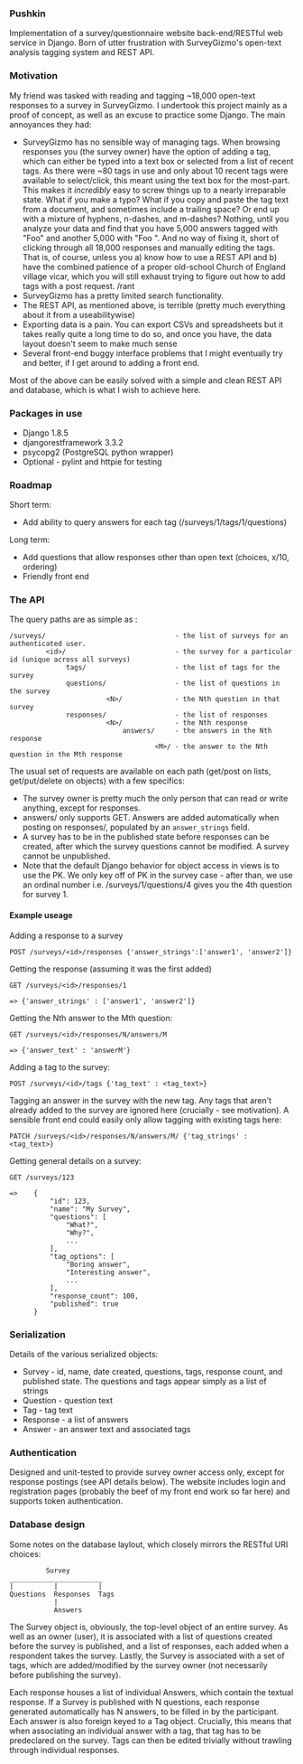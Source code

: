 ### Pushkin ###

Implementation of a survey/questionnaire website back-end/RESTful web service in Django. Born of utter frustration with SurveyGizmo's open-text analysis tagging system and REST API.

### Motivation ###

My friend was tasked with reading and tagging ~18,000 open-text responses to a survey in SurveyGizmo. I undertook this project mainly as a proof of concept, as well as an excuse to practice some Django. The main annoyances they had:

 * SurveyGizmo has no sensible way of managing tags. When browsing responses you (the survey owner) have the option of adding a tag, which can either be typed into a text box or selected from a list of recent tags. As there were ~80 tags in use and only about 10 recent tags were available to select/click, this meant using the text box for the most-part. This makes it *incredibly* easy to screw things up to a nearly irreparable state. What if you make a typo? What if you copy and paste the tag text from a document, and sometimes include a trailing space? Or end up with a mixture of hyphens, n-dashes, and m-dashes? Nothing, until you analyze your data and find that you have 5,000 answers tagged with "Foo" and another 5,000 with "Foo ". And no way of fixing it, short of clicking through all 18,000 responses and manually editing the tags. That is, of course, unless you a) know how to use a REST API and b) have the combined patience of a proper old-school Church of England village vicar, which you will still exhaust trying to figure out how to add tags with a post request. /rant
 * SurveyGizmo has a pretty limited search functionality.
 * The REST API, as mentioned above, is terrible (pretty much everything about it from a useabilitywise)
 * Exporting data is a pain. You can export CSVs and spreadsheets but it takes really quite a long time to do so, and once you have, the data layout doesn't seem to make much sense
 * Several front-end buggy interface problems that I might eventually try and better, if I get around to adding a front end.

 Most of the above can be easily solved with a simple and clean REST API and database, which is what I wish to achieve here.

### Packages in use ###

 * Django 1.8.5
 * djangorestframework 3.3.2
 * psycopg2 (PostgreSQL python wrapper)
 * Optional - pylint and httpie for testing

### Roadmap ###

Short term:

 * Add ability to query answers for each tag (/surveys/1/tags/1/questions)

Long term:

 * Add questions that allow responses other than open text (choices, x/10, ordering)
 * Friendly front end

### The API ###

The query paths are as simple as :

	/surveys/                                - the list of surveys for an authenticated user.
	         <id>/                           - the survey for a particular id (unique across all surveys)
	              tags/                      - the list of tags for the survey
	              questions/                 - the list of questions in the survey
	                        <N>/             - the Nth question in that survey
	              responses/                 - the list of responses
	                        <N>/             - the Nth response
	                            answers/     - the answers in the Nth response
	                                    <M>/ - the answer to the Nth question in the Mth response

The usual set of requests are available on each path (get/post on lists, get/put/delete on objects) with a few specifics:

  * The survey owner is pretty much the only person that can read or write anything, except for responses.
  * answers/ only supports GET. Answers are added automatically when posting on responses/, populated by an `answer_strings` field.
  * A survey has to be in the published state before responses can be created, after which the survey questions cannot be modified. A survey cannot be unpublished.
  * Note that the default Django behavior for object access in views is to use the PK. We only key off of PK in the survey case - after than, we use an ordinal number i.e. /surveys/1/questions/4 gives you the 4th question for survey 1.

#### Example useage ####

Adding a response to a survey

    POST /surveys/<id>/responses {'answer_strings':['answer1', 'answer2']}

Getting the response (assuming it was the first added)

    GET /surveys/<id>/responses/1

    => {'answer_strings' : ['answer1', 'answer2']}

Getting the Nth answer to the Mth question:

    GET /surveys/<id>/responses/N/answers/M

    => {'answer_text' : 'answerM'}

Adding a tag to the survey:

    POST /surveys/<id>/tags {'tag_text' : <tag_text>}

Tagging an answer in the survey with the new tag. Any tags that aren't already
added to the survey are ignored here (crucially - see motivation). A sensible
front end could easily only allow tagging with existing tags here:

    PATCH /surveys/<id>/responses/N/answers/M/ {'tag_strings' : <tag_text>}

Getting general details on a survey:

    GET /surveys/123

    =>    {
              "id": 123,
              "name": "My Survey",
              "questions": [
                  "What?",
                  "Why?",
                  ...
              ],
              "tag_options": [
                  "Boring answer",
                  "Interesting answer",
                  ...
              ],
              "response_count": 100,
              "published": true
          }

### Serialization ###

Details of the various serialized objects:

 * Survey - id, name, date created, questions, tags, response count, and published state. The questions and tags appear simply as a list of strings
 * Question - question text
 * Tag - tag text
 * Response - a list of answers
 * Answer - an answer text and associated tags

### Authentication ###

Designed and unit-tested to provide survey owner access only, except for response postings (see API details below). The website includes login and registration pages (probably the beef of my front end work so far here) and supports token authentication.

### Database design ###

Some notes on the database laylout, which closely mirrors the RESTful URI choices:

	         Survey
	_______________________
	|          |          |
	Questions  Responses  Tags
	           |
	           Answers

The Survey object is, obviously, the top-level object of an entire survey. As well as an owner (user), it is associated with a list of questions created before the survey is published, and a list of responses, each added when a respondent takes the survey. Lastly, the Survey is associated with a set of tags, which are added/modified by the survey owner (not necessarily before publishing the survey).

Each response houses a list of individual Answers, which contain the textual response. If a Survey is published with N questions, each response generated automatically has N answers, to be filled in by the participant. Each answer is also foreign keyed to a Tag object. Crucially, this means that when associating an individual answer with a tag, that tag has to be predeclared on the survey. Tags can then be edited trivially without trawling through individual responses.
